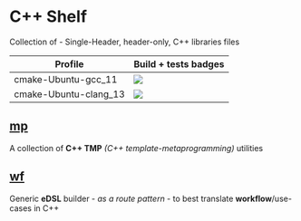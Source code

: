 # C++ Shelf

Collection of - Single-Header, header-only, C++ libraries files

| Profile             | Build + tests badges |
| ------------------- | -------------------- |
| cmake-Ubuntu-gcc_11 | [![](https://github-actions.40ants.com/GuillaumeDua/CppShelf/matrix.svg?only=cmake-Ubuntu-gcc_11)](https://github.com/GuillaumeDua/CppShelf/actions/workflows/cmake-Ubuntu-gcc_11.yml) |
| cmake-Ubuntu-clang_13 | [![](https://github-actions.40ants.com/GuillaumeDua/CppShelf/matrix.svg?only=cmake-Ubuntu-clang_13)](https://github.com/GuillaumeDua/CppShelf/actions/workflows/cmake-Ubuntu-clang_13.yml) |

## [mp](https://github.com/GuillaumeDua/CppShelf/blob/main/includes/csl/mp.hpp)

A collection of **C++ TMP** *(C++ template-metaprogramming)* utilities

## [wf](https://github.com/GuillaumeDua/CppShelf/blob/main/includes/csl/workflow.hpp)

Generic **eDSL** builder - *as a route pattern* - to best translate **workflow**/use-cases in C++
